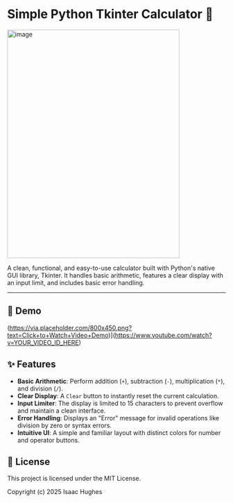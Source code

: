 # Simple Python Tkinter Calculator 🧮

<img width="397" height="527" alt="image" src="https://github.com/user-attachments/assets/45789321-9f57-4f5d-828b-6d05e66a83cd" />


A clean, functional, and easy-to-use calculator built with Python's native GUI library, Tkinter. It handles basic arithmetic, features a clear display with an input limit, and includes basic error handling.

---

## 🎥 Demo

(https://via.placeholder.com/800x450.png?text=Click+to+Watch+Video+Demo)](https://www.youtube.com/watch?v=YOUR_VIDEO_ID_HERE)


## ✨ Features

* **Basic Arithmetic**: Perform addition (`+`), subtraction (`-`), multiplication (`*`), and division (`/`).
* **Clear Display**: A `Clear` button to instantly reset the current calculation.
* **Input Limiter**: The display is limited to 15 characters to prevent overflow and maintain a clean interface.
* **Error Handling**: Displays an "Error" message for invalid operations like division by zero or syntax errors.
* **Intuitive UI**: A simple and familiar layout with distinct colors for number and operator buttons.



## 📄 License

This project is licensed under the MIT License.

Copyright (c) 2025 Isaac Hughes
